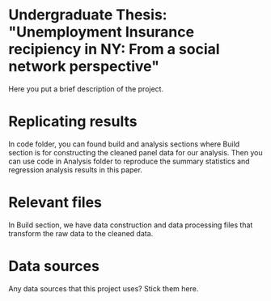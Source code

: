 # Undergraduate Thesis: "Unemployment Insurance recipiency in NY: From a social network perspective"

Here you put a brief description of the project.

# Replicating results

In code folder, you can found build and analysis sections where Build section is for constructing the cleaned panel data for our analysis.
Then you can use code in Analysis folder to reproduce the summary statistics and regression analysis results in this paper. 

# Relevant files

In Build section, we have data construction and data processing files that transform the raw data to the cleaned data.

# Data sources

Any data sources that this project uses? Stick them here. 
